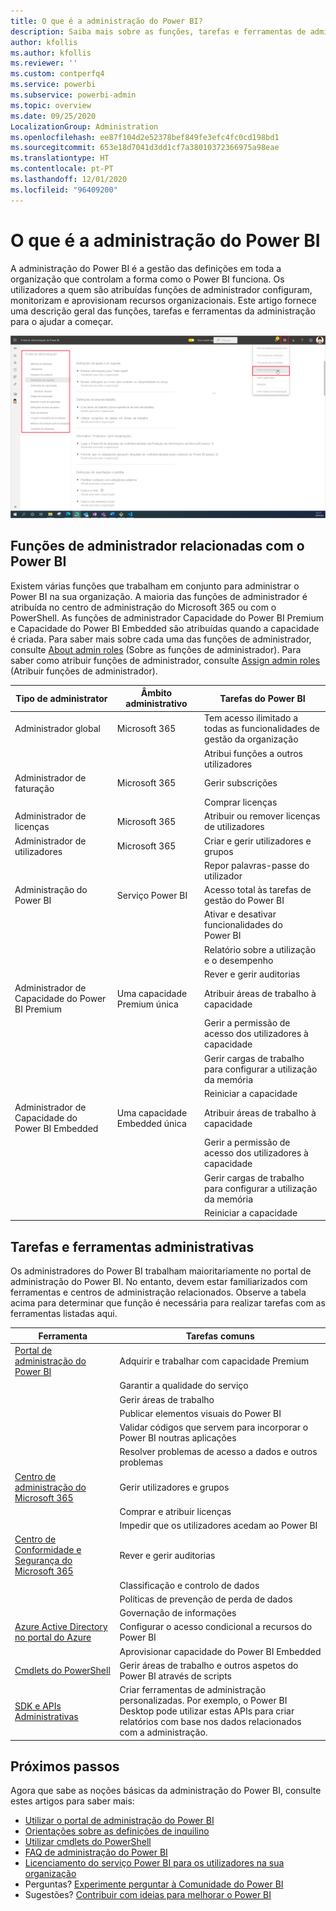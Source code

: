```yaml
---
title: O que é a administração do Power BI?
description: Saiba mais sobre as funções, tarefas e ferramentas de administração utilizadas para gerir o Power BI.
author: kfollis
ms.author: kfollis
ms.reviewer: ''
ms.custom: contperfq4
ms.service: powerbi
ms.subservice: powerbi-admin
ms.topic: overview
ms.date: 09/25/2020
LocalizationGroup: Administration
ms.openlocfilehash: ee87f104d2e52378bef849fe3efc4fc0cd198bd1
ms.sourcegitcommit: 653e18d7041d3dd1cf7a38010372366975a98eae
ms.translationtype: HT
ms.contentlocale: pt-PT
ms.lasthandoff: 12/01/2020
ms.locfileid: "96409200"
---
```

# <a name="what-is-power-bi-administration"></a>O que é a administração do Power BI

A administração do Power BI é a gestão das definições em toda a organização que controlam a forma como o Power BI funciona. Os utilizadores a quem são atribuídas funções de administrador configuram, monitorizam e aprovisionam recursos organizacionais. Este artigo fornece uma descrição geral das funções, tarefas e ferramentas da administração para o ajudar a começar.

![Captura de ecrã a mostrar o portal de administração do Power B I com as definições de toda a organização.](media/service-admin-administering-power-bi-in-your-organization/admin-portal.png)

## <a name="administrator-roles-related-to-power-bi"></a>Funções de administrador relacionadas com o Power BI

Existem várias funções que trabalham em conjunto para administrar o Power BI na sua organização. A maioria das funções de administrador é atribuída no centro de administração do Microsoft 365 ou com o PowerShell. As funções de administrador Capacidade do Power BI Premium e Capacidade do Power BI Embedded são atribuídas quando a capacidade é criada. Para saber mais sobre cada uma das funções de administrador, consulte [About admin roles](/microsoft-365/admin/add-users/about-admin-roles) (Sobre as funções de administrador). Para saber como atribuir funções de administrador, consulte [Assign admin roles](/microsoft-365/admin/add-users/assign-admin-roles) (Atribuir funções de administrador).

| **Tipo de administrator** | **Âmbito administrativo** | **Tarefas do Power BI** |
| --- | --- | --- |
| Administrador global | Microsoft 365 | Tem acesso ilimitado a todas as funcionalidades de gestão da organização |
| | | Atribui funções a outros utilizadores |
| Administrador de faturação | Microsoft 365 | Gerir subscrições |
| | | Comprar licenças |
| Administrador de licenças | Microsoft 365 | Atribuir ou remover licenças de utilizadores |
| Administrador de utilizadores | Microsoft 365 | Criar e gerir utilizadores e grupos |
| | | Repor palavras-passe do utilizador |
| Administração do Power BI | Serviço Power BI | Acesso total às tarefas de gestão do Power BI|
| | | Ativar e desativar funcionalidades do Power BI |
| | | Relatório sobre a utilização e o desempenho |
| | | Rever e gerir auditorias |
| Administrador de Capacidade do Power BI Premium | Uma capacidade Premium única | Atribuir áreas de trabalho à capacidade|
| | | Gerir a permissão de acesso dos utilizadores à capacidade |
| | | Gerir cargas de trabalho para configurar a utilização da memória |
| | | Reiniciar a capacidade |
| Administrador de Capacidade do Power BI Embedded | Uma capacidade Embedded única | Atribuir áreas de trabalho à capacidade|
| | | Gerir a permissão de acesso dos utilizadores à capacidade |
| | | Gerir cargas de trabalho para configurar a utilização da memória |
| | | Reiniciar a capacidade |

## <a name="administrative-tasks-and-tools"></a>Tarefas e ferramentas administrativas

Os administradores do Power BI trabalham maioritariamente no portal de administração do Power BI. No entanto, devem estar familiarizados com ferramentas e centros de administração relacionados. Observe a tabela acima para determinar que função é necessária para realizar tarefas com as ferramentas listadas aqui.

| **Ferramenta** | **Tarefas comuns** |
| --- | --- |
| [Portal de administração do Power BI](https://app.powerbi.com/admin-portal) | Adquirir e trabalhar com capacidade Premium |
| | Garantir a qualidade do serviço |
| | Gerir áreas de trabalho |
| | Publicar elementos visuais do Power BI |
| | Validar códigos que servem para incorporar o Power BI noutras aplicações |
| | Resolver problemas de acesso a dados e outros problemas |
| [Centro de administração do Microsoft 365](https://admin.microsoft.com) | Gerir utilizadores e grupos |
| | Comprar e atribuir licenças |
| | Impedir que os utilizadores acedam ao Power BI |
| [Centro de Conformidade e Segurança do Microsoft 365](https://protection.office.com) | Rever e gerir auditorias |
| | Classificação e controlo de dados |
| | Políticas de prevenção de perda de dados |
| | Governação de informações |
| [Azure Active Directory no portal do Azure](https://aad.portal.azure.com) | Configurar o acesso condicional a recursos do Power BI |
| | Aprovisionar capacidade do Power BI Embedded |
| [Cmdlets do PowerShell](/powershell/power-bi/overview) | Gerir áreas de trabalho e outros aspetos do Power BI através de scripts |
| [SDK e APIs Administrativas](service-admin-reference.md) | Criar ferramentas de administração personalizadas. Por exemplo, o Power BI Desktop pode utilizar estas APIs para criar relatórios com base nos dados relacionados com a administração. |

## <a name="next-steps"></a>Próximos passos

Agora que sabe as noções básicas da administração do Power BI, consulte estes artigos para saber mais:

- [Utilizar o portal de administração do Power BI](service-admin-portal.md)
- [Orientações sobre as definições de inquilino](../guidance/admin-tenant-settings.md)
- [Utilizar cmdlets do PowerShell](/powershell/power-bi/overview)
- [FAQ de administração do Power BI](service-admin-faq.md)
- [Licenciamento do serviço Power BI para os utilizadores na sua organização](service-admin-licensing-organization.md)
- Perguntas? [Experimente perguntar à Comunidade do Power BI](https://community.powerbi.com/)
- Sugestões? [Contribuir com ideias para melhorar o Power BI](https://ideas.powerbi.com/)